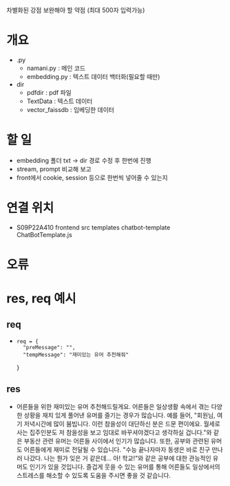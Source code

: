 차별화된 강점 보완해야 할 약점 (최대 500자 입력가능)

# 개요
- .py
  - namani.py : 메인 코드
  - embedding.py : 텍스트 데이터 백터화(필요할 때만)
- dir
  - pdfdir : pdf 파일
  - TextData : 텍스트 데이터
  - vector_faissdb : 임베딩한 데이터


# 할 일
- embedding 폴더 txt -> dir 경로 수정 후 한번에 진행
- stream, prompt 비교해 보고
- front에서 cookie, session 등으로 한번씩 넣어줄 수 있는지

# 연결 위치
- S09P22A410 frontend src templates chatbot-template ChatBotTemplate.js

# 오류


# res, req 예시
## req
-     req = {
        "preMessage": "",
        "tempMessage": "재미있는 유머 추천해줘"
    }
## res
- 어른들을 위한 재미있는 유머 추천해드릴게요. 어른들은 일상생활 속에서 겪는 다양한 상황을 재치 있게 풀어낸 유머를 즐기는 경우가 많습니다. 예를 들어, "회원님, 여기 저녁시간에 많이 붐빕니다. 이런 참을성이 대단하신 분은 드문 편이에요. 월세로 사는 집주인분도 저 참을성을 보고 임대로 바꾸셔야겠다고 생각하실 겁니다."와 같은 부동산 관련 유머는 어른들 사이에서 인기가 많습니다. 또한, 공부와 관련된 유머도 어른들에게 재미로 전달될 수 있습니다. "수능 끝나자마자 동생은 바로 친구 만나러 나갔다. 나는 뭔가 잊은 거 같은데... 아! 학교!"와 같은 공부에 대한 관능적인 유머도 인기가 있을 것입니다. 즐겁게 웃을 수 있는 유머를 통해 어른들도 일상에서의 스트레스를 해소할 수 있도록 도움을 주시면 좋을 것 같습니다.